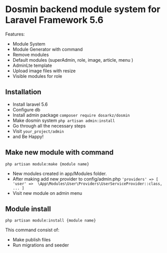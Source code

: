 # Dosmin backend module system for Laravel Framework 5.6
Features:
- Module System
- Module Generator with command
- Remove modules
- Default modules (superAdmin, role, image, article, menu )
- AdminLte template
- Upload image files with resize
- Visible modules for role

## Installation

- Install laravel 5.6
- Configure db
- Install admin package
`composer require dosarkz/dosmin`
- Make dosmin system
`php artisan admin:install`
- Go through all the necessary steps
- Visit `your_project/admin`
- and Be Happy!


## Make new module with command
`php artisan module:make {module name}`
- New modules created in app/Modules folder.
- After making add new provider to config/admin.php
`
 'providers' => [
            'user' =>  \App\Modules\User\Providers\UserServiceProvider::class,
            ...
        ]
`
- Visit new module on admin menu



## Module install 

`php artisan module:install {module name}`

This command consist of:
- Make publish files
- Run migrations and seeder 

